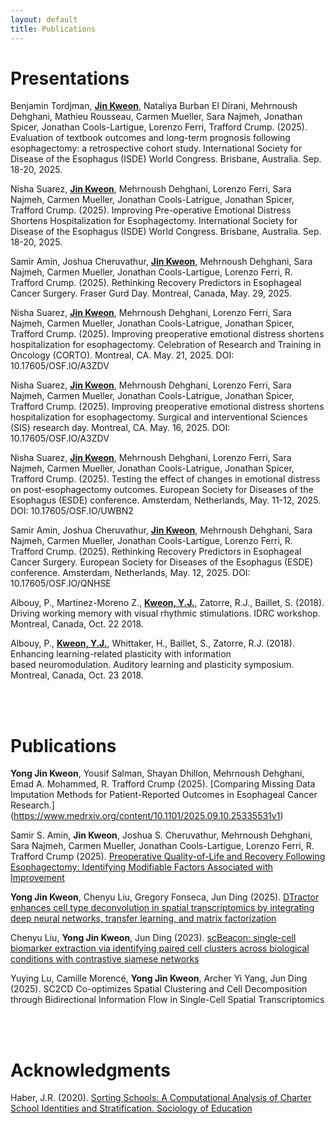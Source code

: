 ```yaml
---
layout: default
title: Publications
---
```


# Presentations

Benjamin Tordjman, **<u>Jin Kweon</u>**, Nataliya Burban El Dirani, Mehrnoush Dehghani, Mathieu Rousseau, Carmen Mueller, Sara Najmeh, Jonathan Spicer, Jonathan Cools-Lartigue, Lorenzo Ferri, Trafford Crump. (2025). Evaluation of textbook outcomes and long-term prognosis following esophagectomy: a retrospective cohort study. International Society for Disease of the Esophagus (ISDE) World Congress. Brisbane, Australia. Sep. 18-20, 2025.

Nisha Suarez, **<u>Jin Kweon</u>**, Mehrnoush Dehghani, Lorenzo Ferri, Sara Najmeh, Carmen Mueller, Jonathan Cools-Latrigue, Jonathan Spicer, Trafford Crump. (2025). Improving Pre-operative Emotional Distress Shortens Hospitalization for Esophagectomy. International Society for Disease of the Esophagus (ISDE) World Congress. Brisbane, Australia. Sep. 18-20, 2025.

Samir Amin, Joshua Cheruvathur, **<u>Jin Kweon</u>**, Mehrnoush Dehghani, Sara Najmeh, Carmen Mueller, Jonathan Cools-Lartigue, Lorenzo Ferri, R. Trafford Crump. (2025). Rethinking Recovery Predictors in Esophageal Cancer Surgery. Fraser Gurd Day. Montreal, Canada, May. 29, 2025. 

Nisha Suarez, **<u>Jin Kweon</u>**, Mehrnoush Dehghani, Lorenzo Ferri, Sara Najmeh, Carmen Mueller, Jonathan Cools-Latrigue, Jonathan Spicer, Trafford Crump. (2025). Improving preoperative emotional distress shortens hospitalization for esophagectomy. Celebration of Research and Training in Oncology (CORTO). Montreal, CA. May. 21, 2025. DOI: 10.17605/OSF.IO/A3ZDV

Nisha Suarez, **<u>Jin Kweon</u>**, Mehrnoush Dehghani, Lorenzo Ferri, Sara Najmeh, Carmen Mueller, Jonathan Cools-Latrigue, Jonathan Spicer, Trafford Crump. (2025). Improving preoperative emotional distress shortens hospitalization for esophagectomy. Surgical and interventional Sciences (SIS) research day. Montreal, CA. May. 16, 2025. DOI: 10.17605/OSF.IO/A3ZDV 

Nisha Suarez, **<u>Jin Kweon</u>**, Mehrnoush Dehghani, Lorenzo Ferri, Sara Najmeh, Carmen Mueller, Jonathan Cools-Latrigue, Jonathan Spicer, Trafford Crump. (2025). Testing the effect of changes in emotional distress on post-esophagectomy outcomes. European Society for Diseases of the Esophagus (ESDE) conference. Amsterdam, Netherlands, May. 11-12, 2025. DOI: 10.17605/OSF.IO/UWBN2      

Samir Amin, Joshua Cheruvathur, **<u>Jin Kweon</u>**, Mehrnoush Dehghani, Sara Najmeh, Carmen Mueller, Jonathan Cools-Lartigue, Lorenzo Ferri, R. Trafford Crump. (2025). Rethinking Recovery Predictors in Esophageal Cancer Surgery. European Society for Diseases of the Esophagus (ESDE) conference. Amsterdam, Netherlands, May. 12, 2025. DOI: 10.17605/OSF.IO/QNHSE

Albouy, P., Martinez-Moreno Z., **<u>Kweon, Y.J.</u>**, Zatorre, R.J., Baillet, S. (2018). Driving working memory with visual rhythmic stimulations. IDRC workshop. Montreal, Canada, Oct. 22 2018.

Albouy, P., **<u>Kweon, Y.J.</u>**, Whittaker, H., Baillet, S., Zatorre, R.J. (2018). Enhancing learning-related plasticity with information based neuromodulation. Auditory learning and plasticity symposium. Montreal, Canada, Oct. 23 2018.

<br>

<br>

# Publications

**Yong Jin Kweon**, Yousif Salman, Shayan Dhillon, Mehrnoush Dehghani, Emad A. Mohammed,  R. Trafford Crump (2025). [Comparing Missing Data Imputation Methods for Patient-Reported Outcomes in Esophageal Cancer Research.] (https://www.medrxiv.org/content/10.1101/2025.09.10.25335531v1) 

Samir S. Amin, **Jin Kweon**, Joshua S. Cheruvathur, Mehrnoush Dehghani, Sara Najmeh, Carmen Mueller, Jonathan Cools-Lartigue, Lorenzo Ferri, R. Trafford Crump (2025). [Preoperative Quality-of-Life and Recovery Following Esophagectomy: Identifying Modifiable Factors Associated with Improvement](https://www.medrxiv.org/content/10.1101/2025.07.30.25332378v1)

**Yong Jin Kweon**, Chenyu Liu, Gregory Fonseca, Jun Ding (2025). [DTractor enhances cell type deconvolution in spatial transcriptomics by integrating deep neural networks, transfer learning, and matrix factorization](https://www.biorxiv.org/content/10.1101/2025.04.12.648541v1)

Chenyu Liu, **Yong Jin Kweon**, Jun Ding (2023). [scBeacon: single-cell biomarker extraction via identifying paired cell clusters across biological conditions with contrastive siamese networks](https://arxiv.org/abs/2311.02594)

Yuying Lu, Camille Morencé, **Yong Jin Kweon**, Archer Yi Yang, Jun Ding (2025). SC2CD Co-optimizes Spatial Clustering and Cell Decomposition through Bidirectional Information Flow in Single-Cell Spatial Transcriptomics


<br>

<br>

# Acknowledgments

Haber, J.R. (2020). [Sorting Schools: A Computational Analysis of Charter School Identities and Stratification. Sociology of Education](https://doi.org/10.1177/0038040720953218)
